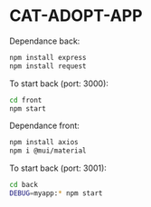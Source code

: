 # CAT-ADOPT-APP

Dependance back:
```bash
npm install express
npm install request
```

To start back (port: 3000):
```bash
cd front
npm start
```

Dependance front:
```bash
npm install axios
npm i @mui/material
```

To start back (port: 3001):
```bash
cd back
DEBUG=myapp:* npm start
```